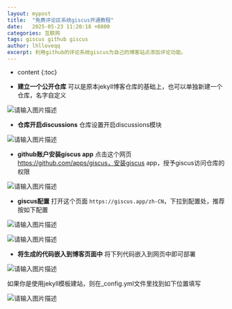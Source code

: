 ```yaml
---
layout: mypost
title:  "免费评论区系统giscus开通教程"
date:   2025-05-23 11:20:18 +0800
categories: 互联网
tags: giscus github giscus
author: lhlloveqq
excerpt: 利用github的评论系统giscus为自己的博客站点添加评论功能。
---
```


* content
{:toc}

- **建立一个公开仓库**
可以是原本jekyll博客仓库的基础上，也可以单独新建一个仓库，名字自定义

![请输入图片描述][1]

- **仓库开启discussions**
仓库设置开启discussions模块

![请输入图片描述][2]

- **github账户安装giscus app**
点击这个网页 https://github.com/apps/giscus，安装giscus app，授予giscus访问仓库的权限

![请输入图片描述][3]

- **giscus配置**
打开这个页面 `https://giscus.app/zh-CN`，下拉到配置处，推荐按如下配置

![请输入图片描述][4]

![请输入图片描述][5]

- **将生成的代码嵌入到博客页面中**
将下列代码嵌入到网页中即可部署

![请输入图片描述][6]

如果你是使用jekyll模板建站，则在_config.yml文件里找到如下位置填写

![请输入图片描述][7]


  [1]: https://f80386d.webp.li/file/img-hub/1747968732493_image-20250410143322847.png
  [2]: https://f80386d.webp.li/file/img-hub/1747968727951_image-20250410143431335.png
  [3]: https://f80386d.webp.li/file/img-hub/1747968730627_image-20250410143642935.png
  [4]: https://f80386d.webp.li/file/img-hub/1747968724629_image-20250410144111042.png
  [5]: https://f80386d.webp.li/file/img-hub/1747968731510_image-20250410144046379.png
  [6]: https://f80386d.webp.li/file/img-hub/1747968731040_image-20250410144238831.png
  [7]: https://f80386d.webp.li/file/img-hub/1747968734560_image-20250410144454482.png